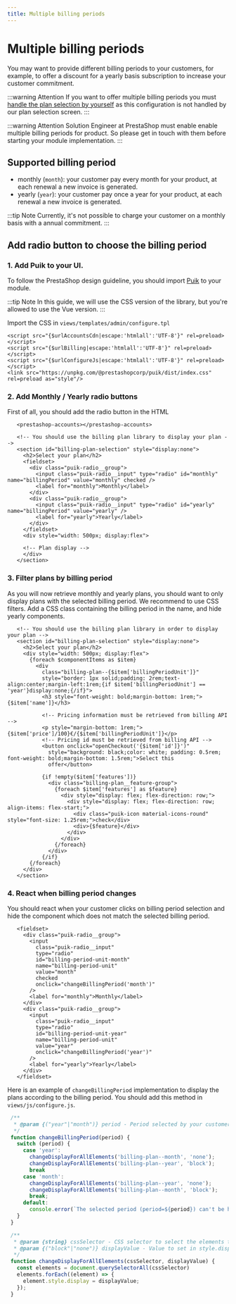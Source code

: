 ```yaml
---
title: Multiple billing periods
---
```


# Multiple billing periods

You may want to provide different billing periods to your customers, for example, to offer a discount for a yearly basis subscription to increase your customer commitment.

:::warning Attention
If you want to offer multiple billing periods you must [handle the plan selection by yourself](../4-handle-plan-selection/README.md) as this configuration is not handled by our plan selection screen.
:::

:::warning Attention
Solution Engineer at PrestaShop must enable enable multiple billing periods for product. So please get in touch with them before starting your module implementation.
:::

## Supported billing period 

* monthly (`month`): your customer pay every month for your product, at each renewal a new invoice is generated.
* yearly (`year`): your customer pay once a year for your product, at each renewal a new invoice is generated.

:::tip Note
Currently, it's not possible to charge your customer on a monthly basis with a annual commitment.
:::

## Add radio button to choose the billing period

### 1. Add Puik to your UI.

To follow the PrestaShop design guideline, you should import [Puik](https://www.npmjs.com/package/@prestashopcorp/puik) to your module. 

:::tip Note
In this guide, we will use the CSS version of the library, but you're allowed to use the Vue version.
:::

Import the CSS in `views/templates/admin/configure.tpl`

   ```html{4}
   <script src="{$urlAccountsCdn|escape:'htmlall':'UTF-8'}" rel=preload></script>
   <script src="{$urlBilling|escape:'htmlall':'UTF-8'}" rel=preload></script>
   <script src="{$urlConfigureJs|escape:'htmlall':'UTF-8'}" rel=preload></script>
   <link src="https://unpkg.com/@prestashopcorp/puik/dist/index.css" rel=preload as="style"/>
   ```


### 2. Add Monthly / Yearly radio buttons

First of all, you should add the radio button in the HTML

   ```html{6-15}
      <prestashop-accounts></prestashop-accounts>

      <!-- You should use the billing plan library to display your plan -->
      <section id="billing-plan-selection" style="display:none">
        <h2>Select your plan</h2>
        <fieldset>
          <div class="puik-radio__group">
            <input class="puik-radio__input" type="radio" id="monthly" name="billingPeriod" value="monthly" checked />
            <label for="monthly">Monthly</label>
          </div>
          <div class="puik-radio__group">
            <input class="puik-radio__input" type="radio" id="yearly" name="billingPeriod" value="yearly" />
            <label for="yearly">Yearly</label>
          </div>
        </fieldset>
        <div style="width: 500px; display:flex">

        <!-- Plan display --> 
        </div>
      </section>
  ```

### 3. Filter plans by billing period

As you will now retrieve monthly and yearly plans, you should want to only display plans with the selected billing period. We recommend to use CSS filters. Add a CSS class containing the billing period in the name, and hide yearly components.

   ```html{71,72}
      <!-- You should use the billing plan library in order to display your plan -->
      <section id="billing-plan-selection" style="display:none">
        <h2>Select your plan</h2>
        <div style="width: 500px; display:flex">
          {foreach $componentItems as $item}
            <div 
              class="billing-plan--{$item['billingPeriodUnit']}" 
              style="border: 1px solid;padding: 2rem;text-align:center;margin-left:1rem;{if $item['billingPeriodUnit'] == 'year'}display:none;{/if}">
              <h3 style="font-weight: bold;margin-bottom: 1rem;">{$item['name']}</h3>

              <!-- Pricing information must be retrieved from billing API -->
              <p style="margin-bottom: 1rem;">{$item['price']/100}€/{$item['billingPeriodUnit']}</p>
              <!-- Pricing id must be retrieved from billing API -->
              <button onclick="openCheckout('{$item['id']}')"
                style="background: black;color: white; padding: 0.5rem; font-weight: bold;margin-bottom: 1.5rem;">Select this
                offer</button>

              {if !empty($item['features'])}
                <div class="billing-plan__feature-group">
                  {foreach $item['features'] as $feature}
                    <div style="display: flex; flex-direction: row;">
                      <div style="display: flex; flex-direction: row; align-items: flex-start;">
                        <div class="puik-icon material-icons-round" style="font-size: 1.25rem;">check</div>
                        <div>{$feature}</div>
                      </div>
                    </div>
                  {/foreach}
                </div>
              {/if}
          {/foreach}
        </div>
      </section>
  ```

### 4. React when billing period changes

You should react when your customer clicks on billing period selection and hide the component which does not match the selected billing period.

   ```html{113n124}
      <fieldset>
        <div class="puik-radio__group">
          <input 
            class="puik-radio__input"
            type="radio" 
            id="billing-period-unit-month" 
            name="billing-period-unit" 
            value="month" 
            checked 
            onclick="changeBillingPeriod('month')"
          />
          <label for="monthly">Monthly</label>
        </div>
        <div class="puik-radio__group">
          <input 
            class="puik-radio__input"
            type="radio"
            id="billing-period-unit-year"
            name="billing-period-unit"
            value="year"
            onclick="changeBillingPeriod('year')"
          />
          <label for="yearly">Yearly</label>
        </div>
      </fieldset>
  ```

Here is an example of `changeBillingPeriod` implementation to display the plans according to the billing period. You should add this method in `views/js/configure.js`.

   ```javascript
    /**
     * @param {("year"|"month")} period - Period selected by your customer 
     */
    function changeBillingPeriod(period) {
      switch (period) {
        case 'year':
          changeDisplayForAllElements('billing-plan--month', 'none');
          changeDisplayForAllElements('billing-plan--year', 'block');
          break
        case 'month':
          changeDisplayForAllElements('billing-plan--year', 'none');
          changeDisplayForAllElements('billing-plan--month', 'block');
          break;
        default:
          console.error(`The selected period (period=${period}) can't be handled.`);
      }
    }

    /**
     * @param {string} cssSelector - CSS selector to select the elements to hide
     * @param {("block"|"none")} displayValue - Value to set in style.display, we only mention "block" and "none", but all valid value are allowed
     */
    function changeDisplayForAllElements(cssSelector, displayValue) {
      const elements = document.querySelectorAll(cssSelector)
      elements.forEach((element) => {
        element.style.display = displayValue;
      });
    }
   ```

